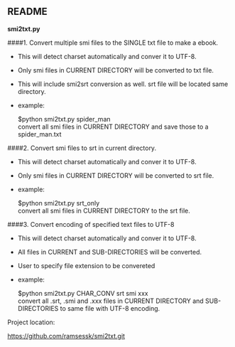 README
------

**smi2txt.py**

####1. Convert multiple smi files to the SINGLE txt file to make a ebook.

- This will detect charset automatically and conver it to UTF-8.
- Only smi files in CURRENT DIRECTORY will be converted to txt file.
- This will include smi2srt conversion as well. srt file will be located same 
directory.
- example:

    $python smi2txt.py spider_man  
    convert all smi files in CURRENT DIRECTORY and save those to
    a spider_man.txt

####2. Convert smi files to srt in current directory.

- This will detect charset automatically and conver it to UTF-8.
- Only smi files in CURRENT DIRECTORY will be converted to srt file.
- example:

     $python smi2txt.py srt_only  
	 convert all smi files in CURRENT DIRECTORY to the srt file.

####3. Convert encoding of specified text files to UTF-8

- This will detect charset automatically and conver it to UTF-8.
- All files in CURRENT and SUB-DIRECTORIES will be converted.
- User to specify file extension to be convereted
- example:

    $python smi2txt.py CHAR_CONV srt smi xxx   
	convert all .srt, .smi and .xxx files in CURRENT DIRECTORY 
	and SUB-DIRECTORIES to same file with UTF-8 encoding.


Project location:

https://github.com/ramsessk/smi2txt.git

